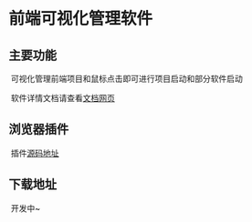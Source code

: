 # 前端可视化管理软件

## 主要功能

​	可视化管理前端项目和鼠标点击即可进行项目启动和部分软件启动

​	软件详情文档请查看[文档网页](https://visual.996day.com/ )

## 浏览器插件

​	插件[源码地址](https://github.com/424490034/pci-chrome)

## 下载地址

​	开发中~